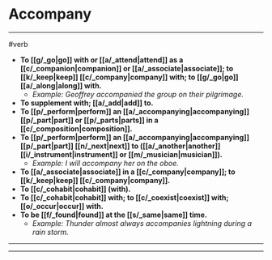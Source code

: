 # Accompany
---
#verb
- **To [[g/_go|go]] with or [[a/_attend|attend]] as a [[c/_companion|companion]] or [[a/_associate|associate]]; to [[k/_keep|keep]] [[c/_company|company]] with; to [[g/_go|go]] [[a/_along|along]] with.**
	- _Example: Geoffrey accompanied the group on their pilgrimage._
- **To supplement with; [[a/_add|add]] to.**
- **To [[p/_perform|perform]] an [[a/_accompanying|accompanying]] [[p/_part|part]] or [[p/_parts|parts]] in a [[c/_composition|composition]].**
- **To [[p/_perform|perform]] an [[a/_accompanying|accompanying]] [[p/_part|part]] [[n/_next|next]] to ([[a/_another|another]] [[i/_instrument|instrument]] or [[m/_musician|musician]]).**
	- _Example: I will accompany her on the oboe._
- **To [[a/_associate|associate]] in a [[c/_company|company]]; to [[k/_keep|keep]] [[c/_company|company]].**
- **To [[c/_cohabit|cohabit]] (with).**
- **To [[c/_cohabit|cohabit]] with; to [[c/_coexist|coexist]] with; [[o/_occur|occur]] with.**
- **To be [[f/_found|found]] at the [[s/_same|same]] time.**
	- _Example: Thunder almost always accompanies lightning during a rain storm._
---
---
